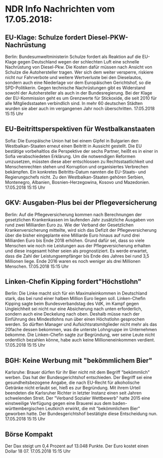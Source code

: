 # NDR Info Nachrichten vom 17.05.2018:


## EU-Klage: Schulze fordert Diesel-PKW-Nachrüstung
Berlin: Bundesumweltministerin Schulze fordert als Reaktion auf die EU-Klage gegen Deutschland wegen der schlechten Luft eine schnelle Nachrüstung von Diesel-Pkw. Die Kosten dafür müssen nach Ansicht von Schulze die Autohersteller tragen. Wer sich dem weiter versperre, riskiere nicht nur Fahrverbote und weitere Wertverluste bei den Dieselautos, sondern auch eine Niederlage vor dem Europäischen Gerichtshof, so die SPD-Politikerin. Gegen technische Nachrüstungen gibt es Widerstand sowohl der Autohersteller als auch in der Bundesregierung. Bei der Klage der EU-Kommission geht es um Grenzwerte für Stickoxide, die seit 2010 für alle Mitgliedsstaaten verbindlich sind. In mehr 60 deutschen Städten wurden sie aber auch im vergangenen Jahr noch überschritten. 17.05.2018 15:15 Uhr 

## EU-Beitrittsperspektiven für Westbalkanstaaten
Sofia: 	Die Europäische Union hat bei einem Gipfel in Bulgarien den Westbalkan-Staaten erneut einen Beitritt in Aussicht gestellt. Die EU bestätige vorbehaltlos die Perspektive der sechs Partner, heißt es in einer in Sofia verabschiedeten Erklärung. Um die notwendigen Reformen umzusetzen, müssten diese aber entschlossen zu Rechtsstaatlichkeit und Menschenrechten stehen und Korruption und organisiertes Verbrechen bekämpfen. Ein konkretes Beitritts-Datum nannten die EU-Staats- und Regierungschefs nicht. Zu den Westbalkan-Staaten gehören Serbien, Montenegro, Albanien, Bosnien-Herzegowina, Kosovo und Mazedonien. 17.05.2018 15:15 Uhr 

## GKV: Ausgaben-Plus bei der Pflegeversicherung
Berlin: Auf die Pflegeversicherung kommen nach Berechnungen der gesetzlichen Krankenkassen im laufenden Jahr zusätzliche Ausgaben von rund zwei Milliarden Euro zu. Wie der Verband der Gesetzlichen Krankenversicherung mitteilte, wird sich das Defizit der Pflegeversicherung über die bisher eingeplante eine Milliarde Euro hinaus auf rund drei Milliarden Euro bis Ende 2018 erhöhen. Grund dafür sei, dass so viele Menschen wie noch nie Leistungen aus der Pflegeversicherung erhalten und diese insgesamt höher seien als prognostiziert. Es werde erwartet, dass die Zahl der Leistungsempfänger bis Ende des Jahres bei rund 3,5 Millionen liege. Ende 2016 waren es noch weniger als drei Millionen Menschen. 17.05.2018 15:15 Uhr 

## Linken-Chefin Kipping fordert"Höchstlohn"
Berlin: Die Linke macht sich für ein Maximaleinkommen in Deutschland stark, das bei rund einer halben Million Euro liegen soll. Linken-Chefin Kipping sagte beim Bundesverbandstag des VdK, im Kampf gegen Ungleichheit sei nicht nur eine Absicherung nach unten erforderlich, sondern auch eine Deckelung nach oben. Deshalb müsse nach der Einführung des Mindestlohns nun über einen Höchstlohn gesprochen werden. So dürften Manager und Aufsichtsratsmitglieder nicht mehr als das 20fache dessen bekommen, was die unterste Lohngruppe im Unternehmen bekomme. Die Linken-Chefin sagte zur Begründung, wer seine Leute nicht ordentlich bezahlen könne, habe auch keine Millioneneinkommen verdient. 17.05.2018 15:15 Uhr 

## BGH: Keine Werbung mit "bekömmlichem Bier"
Karlsruhe: Brauer dürfen für ihr Bier nicht mit dem Begriff "bekömmlich" werben. Das hat der Bundesgerichtshof entschieden. Der Begriff sei eine gesundheitsbezogene Angabe, die nach EU-Recht für alkoholische Getränke nicht erlaubt sei, hieß es zur Begründung. Mit ihrem Urteil beendeten die Karlsruher Richter in letzter Instanz einen seit Jahren schwelenden Streit. Der "Verband Sozialer Wettbewerb" hatte 2015 eine einstweilige Verfügung gegen eine Brauerei aus dem baden-württembergischen Leutkirch erwirkt, die mit "bekömmlichem Bier" geworben hatte. Der Bundesgerichtshof bestätigte diese Entscheidung nun. 17.05.2018 15:15 Uhr 

## Börse Kompakt
Der Dax steigt um 0,4 Prozent auf 13.048 Punkte. Der Euro kostet einen Dollar 18 07. 17.05.2018 15:15 Uhr 
